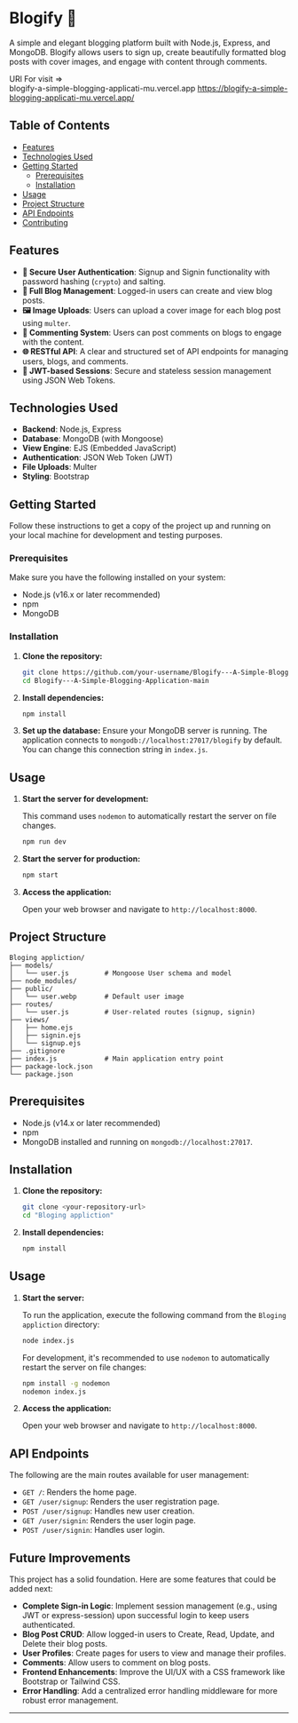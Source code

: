 # Blogify 📝

A simple and elegant blogging platform built with Node.js, Express, and MongoDB. Blogify allows users to sign up, create beautifully formatted blog posts with cover images, and engage with content through comments.

 <!-- Replace with a real screenshot of your app -->
URl For visit =>  
blogify-a-simple-blogging-applicati-mu.vercel.app
https://blogify-a-simple-blogging-applicati-mu.vercel.app/

## Table of Contents

- [Features](#features)
- [Technologies Used](#technologies-used)
- [Getting Started](#getting-started)
  - [Prerequisites](#prerequisites)
  - [Installation](#installation)
- [Usage](#usage)
- [Project Structure](#project-structure)
- [API Endpoints](#api-endpoints)
- [Contributing](#contributing)

## Features

-   **🔐 Secure User Authentication**: Signup and Signin functionality with password hashing (`crypto`) and salting.
-   **📝 Full Blog Management**: Logged-in users can create and view blog posts.
-   **🖼️ Image Uploads**: Users can upload a cover image for each blog post using `multer`.
-   **💬 Commenting System**: Users can post comments on blogs to engage with the content.
-   **🌐 RESTful API**: A clear and structured set of API endpoints for managing users, blogs, and comments.
-   **🔐 JWT-based Sessions**: Secure and stateless session management using JSON Web Tokens.

## Technologies Used

-   **Backend**: Node.js, Express
-   **Database**: MongoDB (with Mongoose)
-   **View Engine**: EJS (Embedded JavaScript)
-   **Authentication**: JSON Web Token (JWT)
-   **File Uploads**: Multer
-   **Styling**: Bootstrap

## Getting Started

Follow these instructions to get a copy of the project up and running on your local machine for development and testing purposes.

### Prerequisites

Make sure you have the following installed on your system:
-   Node.js (v16.x or later recommended)
-   npm
-   MongoDB

### Installation

1.  **Clone the repository:**
    ```sh
    git clone https://github.com/your-username/Blogify---A-Simple-Blogging-Application-main.git
    cd Blogify---A-Simple-Blogging-Application-main
    ```

2.  **Install dependencies:**
    ```sh
    npm install
    ```

3.  **Set up the database:**
    Ensure your MongoDB server is running. The application connects to `mongodb://localhost:27017/blogify` by default. You can change this connection string in `index.js`.

## Usage

1.  **Start the server for development:**

    This command uses `nodemon` to automatically restart the server on file changes.
    ```sh
    npm run dev
    ```

2.  **Start the server for production:**
    ```sh
    npm start
    ```

3.  **Access the application:**

    Open your web browser and navigate to `http://localhost:8000`.

## Project Structure

```
Bloging appliction/
├── models/
│   └── user.js         # Mongoose User schema and model
├── node_modules/
├── public/
│   └── user.webp       # Default user image
├── routes/
│   └── user.js         # User-related routes (signup, signin)
├── views/
│   ├── home.ejs
│   ├── signin.ejs
│   └── signup.ejs
├── .gitignore
├── index.js            # Main application entry point
├── package-lock.json
└── package.json
```

## Prerequisites

-   Node.js (v14.x or later recommended)
-   npm
-   MongoDB installed and running on `mongodb://localhost:27017`.

## Installation

1.  **Clone the repository:**
    ```sh
    git clone <your-repository-url>
    cd "Bloging appliction"
    ```

2.  **Install dependencies:**
    ```sh
    npm install
    ```

## Usage

1.  **Start the server:**

    To run the application, execute the following command from the `Bloging appliction` directory:

    ```sh
    node index.js
    ```

    For development, it's recommended to use `nodemon` to automatically restart the server on file changes:

    ```sh
    npm install -g nodemon
    nodemon index.js
    ```

2.  **Access the application:**

    Open your web browser and navigate to `http://localhost:8000`.

## API Endpoints

The following are the main routes available for user management:

-   `GET /`: Renders the home page.
-   `GET /user/signup`: Renders the user registration page.
-   `POST /user/signup`: Handles new user creation.
-   `GET /user/signin`: Renders the user login page.
-   `POST /user/signin`: Handles user login.

## Future Improvements

This project has a solid foundation. Here are some features that could be added next:

-   **Complete Sign-in Logic**: Implement session management (e.g., using JWT or express-session) upon successful login to keep users authenticated.
-   **Blog Post CRUD**: Allow logged-in users to Create, Read, Update, and Delete their blog posts.
-   **User Profiles**: Create pages for users to view and manage their profiles.
-   **Comments**: Allow users to comment on blog posts.
-   **Frontend Enhancements**: Improve the UI/UX with a CSS framework like Bootstrap or Tailwind CSS.
-   **Error Handling**: Add a centralized error handling middleware for more robust error management.

---
